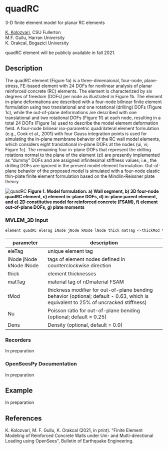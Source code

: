 # quadRC
3-D finite element model for planar RC elements

[K. Kolozvari](mailto:kkolozvari@fullerton.edu), CSU Fullerton<br/>
M.F. Gullu, Harran University<br/>
K. Orakcal, Bogazici University<br/>

quadRC element will be publicly available in fall 2021.

## Description

The quadRC element (Figure 1a) is a three-dimenaional, four-node, plane-stress, FE-based element with 24 DOFs for nonlinear analysis of planar reinforced concrete (RC) elements. The element is characterized by six degrees of freedom (DOFs) per node as illustrated in Figure 1b. The element in-plane deformations are described with a four-node bilinear finite element formulation using two translational and one rotational (drilling) DOFs (Figure 1c), while the out-of-plane deformations are described with one translational and two rotational DOFs (Figure 1f) at each node, resulting in a total 24 DOFs (Figure 1a) used to describe the model element deformation field. A four-node bilinear iso-parametric quadrilateral element formulation (e.g., Cook et al., 2001) with four Gauss integration points is used for simulating the in-plane membrane behavior of the RC wall model elements, which considers eight translational in-plane DOFs at the nodes (ui, vi; Figure 1c). The remaining four in-plane DOFs that represent the drilling rotations normal to the plane of the element (zi) are presently implemented as “dummy” DOFs and are assigned infinitesimal stiffness values; i.e., the drilling DOFs are ignored in the present model element formulation. Out-of-plane behavior of the proposed model is simulated with a four-node elastic thin-plate finite element formulation based on the Mindlin-Reissner plate theory

![quadRC](https://user-images.githubusercontent.com/53920372/116842793-a1058300-ab92-11eb-94e9-2a76c2b4f7d9.PNG)
**Figure 1. Model formulation: a) Wall segment, b) 3D four-node quadRC element, c) element in-plane DOFs, d) in-plane parent element, and e) 2D constitutive model for reinforced concrete (FSAM), f) element out-of-plane DOFs, g) plate moments**

### MVLEM_3D Input
```markdown
element quadRC eleTag iNode jNode kNode lNode thick matTag <-thickMod tMod> <-Poisson Nu> <-Density Dens>
```

| parameter | description |
|----------|------------|
| eleTag | unique element tag|
| iNode jNode kNode lNode | tags of element nodes defined in counterclockwise direction|
| thick | element thicknesses|
| matTag | material tag of nDmaterial FSAM |
| tMod | thickness modifier for out-of-plane bending behavior (optional; default - 0.63, which is equivalent to 25% of uncracked stiffness) |
| Nu | Poisson ratio for out-of-plane bending (optional; default = 0.25) |
| Dens | Density (optional, default = 0.0)|

### Recorders

In preparation

### OpenSeesPy Documentation
   
In preparation
   
## Example

In preparation 

## References

K. Kolozvari, M. F. Gullu, K. Orakcal (2021, in print). "Finite Element Modeling of Reinforced Concrete Walls under Uni- and Multi-directional Loading using OpenSees", Bulletin of Earthquake Engineering.
